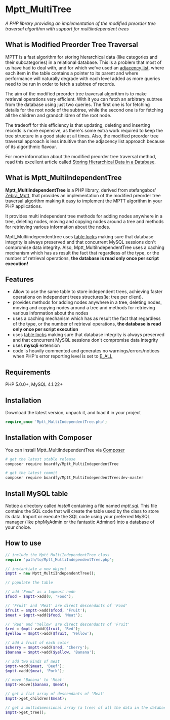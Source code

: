 <img src="" alt="" align="right">

# Mptt_MultiTree

*A PHP library providing an implementation of the modified preorder tree traversal algorithm with support for multiindependent trees*

## What is Modified Preorder Tree Traversal

MPTT is a fast algorithm for storing hierarchical data (like categories and their subcategories) in a relational database. This is a problem that most of us have had to deal with, and for which we've used an [adjacency list](http://mikehillyer.com/articles/managing-hierarchical-data-in-mysql/), where each item in the table contains a pointer to its parent and where performance will naturally degrade with each level added as more queries need to be run in order to fetch a subtree of records.

The aim of the modified preorder tree traversal algorithm is to make retrieval operations very efficient. With it you can fetch an arbitrary subtree from the database using just two queries. The first one is for fetching details for the root node of the subtree, while the second one is for fetching all the children and grandchildren of the root node.

The tradeoff for this efficiency is that updating, deleting and inserting records is more expensive, as there's some extra work required to keep the tree structure in a good state at all times. Also, the modified preorder tree traversal approach is less intuitive than the adjacency list approach because of its algorithmic flavour.

For more information about the modified preorder tree traversal method, read this excellent article called [Storing Hierarchical Data in a Database](http://blogs.sitepoint.com/hierarchical-data-database-2/).

## What is Mptt_MultiIndependentTree

**Mptt_MultiIndependentTree** is a PHP library, derived from stefangabos' [Zebra_Mptt](https://github.com/stefangabos/Zebra_Mptt), that provides an implementation of the modified preorder tree traversal algorithm making it easy to implement the MPTT algorithm in your PHP applications.

It provides multi independent tree methods for adding nodes anywhere in a tree, deleting nodes, moving and copying nodes around a tree and methods for retrieving various information about the nodes.

Mptt\_Multiindependenttree uses [table locks](http://dev.mysql.com/doc/refman/5.0/en/lock-tables.html) making sure that database integrity is always preserved and that concurrent MySQL sessions don't compromise data integrity. Also, Mptt_MultiIndependentTree uses a caching mechanism which has as result the fact that regardless of the type, or the number of retrieval operations, **the database is read only once per script execution!**

## Features

- Allow to use the same table to store independent trees, achieving faster operations on independent trees structures(ie: tree per client). 
- provides methods for adding nodes anywhere in a tree, deleting nodes, moving and copying nodes around a tree and methods for retrieving various information about the nodes
- uses a caching mechanism which has as result the fact that regardless of the type, or the number of retrieval operations, **the database is read only once per script execution**
- uses [table locks](http://dev.mysql.com/doc/refman/5.0/en/lock-tables.html) making sure that database integrity is always preserved and that concurrent MySQL sessions don't compromise data integrity
- uses **mysqli** extension
- code is heavily commented and generates no warnings/errors/notices when PHP's error reporting level is set to [E_ALL](https://web.archive.org/web/20160226192832/http://www.php.net/manual/en/function.error-reporting.php)

## Requirements

PHP 5.0.0+, MySQL 4.1.22+

## Installation

Download the latest version, unpack it, and load it in your project

```php
require_once 'Mptt_MultiIndependentTree.php';
```

## Installation with Composer

You can install Mptt_MultiIndependentTree via [Composer](https://packagist.org/packages/boardfy/mptt-multi-independent-tree)

```bash
# get the latest stable release
composer require boardfy/Mptt_MultiIndependentTree

# get the latest commit
composer require boardfy/Mptt_MultiIndependentTree:dev-master
```

## Install MySQL table

Notice a directory called *install* containing a file named *mptt.sql*. This file contains the SQL code that will create the table used by the class to store its data. Import or execute the SQL code using your preferred MySQL manager (like phpMyAdmin or the fantastic Adminer) into a database of your choice.

## How to use

```php
// include the Mptt_MultiIndependentTree class
require 'path/to/Mptt_MultiIndependentTree.php';

// instantiate a new object
$mptt = new Mptt_MultiIndependentTree();

// populate the table

// add 'Food' as a topmost node
$food = $mptt->add(0, 'Food');

// 'Fruit' and 'Meat' are direct descendants of 'Food'
$fruit = $mptt->add($food, 'Fruit');
$meat = $mptt->add($food, 'Meat');

// 'Red' and 'Yellow' are direct descendants of 'Fruit'
$red = $mptt->add($fruit, 'Red');
$yellow = $mptt->add($fruit, 'Yellow');

// add a fruit of each color
$cherry = $mptt->add($red, 'Cherry');
$banana = $mptt->add($yellow, 'Banana');

// add two kinds of meat
$mptt->add($meat, 'Beef');
$mptt->add($meat, 'Pork');

// move 'Banana' to 'Meat'
$mptt->move($banana, $meat);

// get a flat array of descendants of 'Meat'
$mptt->get_children($meat);

// get a multidimensional array (a tree) of all the data in the database
$mptt->get_tree();
```
